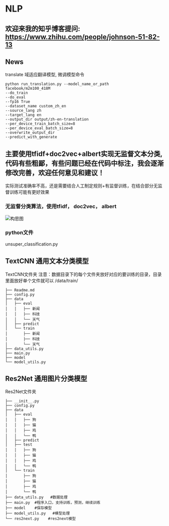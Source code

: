# NLP

## 欢迎来我的知乎博客提问: https://www.zhihu.com/people/johnson-51-82-13

## News
translate 域适应翻译模型, 微调模型命令
```buildoutcfg
python run_translation.py --model_name_or_path
facebook/m2m100_418M
--do_train
--do_eval
--fp16 True
--dataset_name custom_zh_en
--source_lang zh
--target_lang en
--output_dir output/zh-en-translation
--per_device_train_batch_size=8
--per_device_eval_batch_size=8
--overwrite_output_dir
--predict_with_generate
```

## 主要使用tfidf+doc2vec+albert实现无监督文本分类, 代码有些粗鄙，有些问题已经在代码中标注，我会逐渐修改完善，欢迎任何意见和建议！
实际测试准确率不高，还是需要结合人工制定规则+有监督训练，在结合部分无监督训练可能有更好效果

### 无监督分类算法，使用tfidf， doc2vec， albert
![构思图](unsuper.png)
### python文件
unsuper_classification.py


## TextCNN 通用文本分类模型
TextCNN文件夹
注意：数据目录下的每个文件夹放好对应的要训练的目录，目录里面放好单个文件就可以
/data/train/
```
├── Readme.md
├── config.py
├── data
│   ├── eval
│   │   ├── 新闻
│   │   ├── 科技
│   │   └── 天气
│   ├── predict
│   └── train
│       ├── 新闻
│       ├── 科技
│       └── 天气
├── data_utils.py
├── main.py
├── model
└── model_utils.py
```

## Res2Net 通用图片分类模型
Res2Net文件夹
```
├── __init__.py
├── config.py
├── data
│   ├── eval
│   │   ├── 狗
│   │   ├── 猫
│   │   ├── 鸡
│   │   └── 鸭
│   ├── predict
│   ├── test
│   │   ├── 狗
│   │   ├── 猫
│   │   ├── 鸡
│   │   └── 鸭
│   └── train
│       ├── 狗
│       ├── 猫
│       ├── 鸡
│       └── 鸭
├── data_utils.py   #数据处理
├── main.py  #程序入口，支持训练，预测，继续训练
├── model    #保存模型
├── model_utils.py   #模型处理
└── res2next.py    #res2next模型
```
